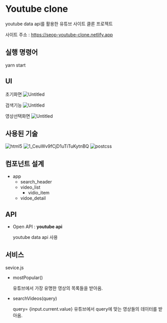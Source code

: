 # Youtube clone

youtube data api를 활용한 유튜브 사이트 클론 프로젝트

사이트 주소 : https://seop-youtube-clone.netlify.app

## 실행 명령어

yarn start


## UI
초기화면
![Untitled](https://user-images.githubusercontent.com/68727627/125381618-33b27180-e3cf-11eb-868c-4b982d79d9bf.png)

검색기능
![Untitled](https://user-images.githubusercontent.com/68727627/125381732-60668900-e3cf-11eb-9e9c-9ab8fa7601fc.png)

영상선택화면
![Untitled](https://user-images.githubusercontent.com/68727627/125381849-9b68bc80-e3cf-11eb-9600-e5eb5ae4c012.png)


## 사용된 기술

![html5](https://user-images.githubusercontent.com/68727627/125381961-cce18800-e3cf-11eb-9a79-78c76f41c712.png) 
![1_CeuWv9fCjD1uTiTuKytnBQ](https://user-images.githubusercontent.com/68727627/125382010-de2a9480-e3cf-11eb-9ac6-4ec6cfd8d7df.png) 
![postcss](https://user-images.githubusercontent.com/68727627/125382054-ed114700-e3cf-11eb-8b2a-9fca859de74d.png) 

## 컴포넌트 설계

- app
    - search_header
    - video_list
        - vidio_item
    - vidoe_detail

## API

- Open API : **youtube api**

    youtube data api 사용

## 서비스

sevice.js

- mostPopular()

    유튜브에서 가장 유명한 영상의 목록들을 받아옴.

- searchVideos(query)

    query= {input.current.value} 유튜브에서 query에 맞는 영상들의 데이터를 받아옴.
